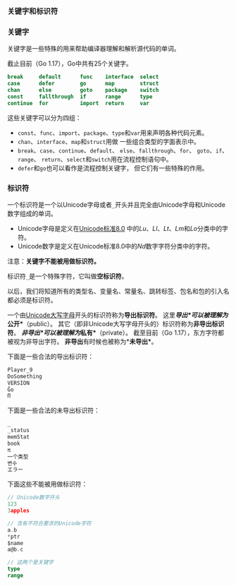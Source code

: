 ### 关键字和标识符

### 关键字

关键字是一些特殊的用来帮助编译器理解和解析源代码的单词。

截止目前（Go 1.17），Go中共有25个关键字。

```go
break     default      func    interface  select
case      defer        go      map        struct
chan      else         goto    package    switch
const     fallthrough  if      range      type
continue  for          import  return     var
```

这些关键字可以分为四组：

- `const`、`func`、`import`、`package`、`type`和`var`用来声明各种代码元素。
- `chan`、`interface`、`map`和`struct`用做 一些组合类型的字面表示中。
- `break`、`case`、`continue`、`default`、 `else`、`fallthrough`、`for`、 `goto`、`if`、`range`、 `return`、`select`和`switch`用在流程控制语句中。
- `defer`和`go`也可以看作是流程控制关键字， 但它们有一些特殊的作用。



### 标识符

一个标识符是一个以Unicode字母或者`_`开头并且完全由Unicode字母和Unicode数字组成的单词。

- Unicode字母是定义在[Unicode标准8.0](https://www.unicode.org/versions/Unicode8.0.0/) 中的*Lu*、*Ll*、*Lt*、*Lm*和*Lo*分类中的字符。
- Unicode数字是定义在Unicode标准8.0中的*Nd*数字字符分类中的字符。

注意：**关键字不能被用做标识符。**

标识符`_`是一个特殊字符，它叫做**空标识符**。

以后，我们将知道所有的类型名、变量名、常量名、跳转标签、包名和包的引入名都必须是标识符。

一个由[Unicode大写字母](http://www.fileformat.info/info/unicode/category/Lu/list.htm)开头的标识符称为**导出标识符**。 这里***导出\***可以被理解为***公开\***（public）。 其它（即非Unicode大写字母开头的）标识符称为**非导出标识符**。 ***非导出\***可以被理解为***私有\***（private）。 截至目前（Go 1.17），东方字符都被视为非导出字符。 **非导出**有时候也被称为***未导出\***。

下面是一些合法的导出标识符：

```go
Player_9
DoSomething
VERSION
Ĝo
Π
```

下面是一些合法的未导出标识符：

```go
_
_status
memStat
book
π
一个类型
변수
エラー
```

下面这些不能被用做标识符：

```go
// Unicode数字开头
123
3apples

// 含有不符合要求的Unicode字符
a.b
*ptr
$name
a@b.c

// 这两个是关键字
type
range
```